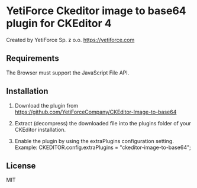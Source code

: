 # YetiForce Ckeditor image to base64 plugin for CKEditor 4

Created by YetiForce Sp. z o.o. https://yetiforce.com

## Requirements

The Browser must support the JavaScript File API.

## Installation

1.  Download the plugin from https://github.com/YetiForceCompany/CKEditor-Image-to-base64

2.  Extract (decompress) the downloaded file into the plugins folder of your
    CKEditor installation.

3.  Enable the plugin by using the extraPlugins configuration setting.
    Example: CKEDITOR.config.extraPlugins = "ckeditor-image-to-base64";

## License

MIT
